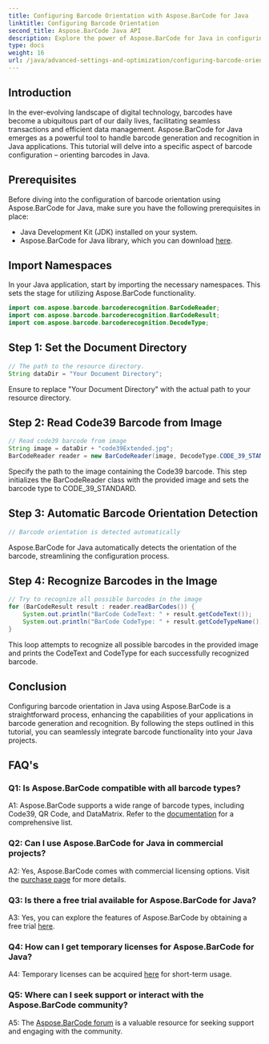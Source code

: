 ```yaml
---
title: Configuring Barcode Orientation with Aspose.BarCode for Java
linktitle: Configuring Barcode Orientation
second_title: Aspose.BarCode Java API
description: Explore the power of Aspose.BarCode for Java in configuring barcode orientation. A comprehensive guide for seamless integration and recognition in your Java applications.
type: docs
weight: 16
url: /java/advanced-settings-and-optimization/configuring-barcode-orientation/
---
```

## Introduction

In the ever-evolving landscape of digital technology, barcodes have become a ubiquitous part of our daily lives, facilitating seamless transactions and efficient data management. Aspose.BarCode for Java emerges as a powerful tool to handle barcode generation and recognition in Java applications. This tutorial will delve into a specific aspect of barcode configuration – orienting barcodes in Java.

## Prerequisites

Before diving into the configuration of barcode orientation using Aspose.BarCode for Java, make sure you have the following prerequisites in place:

- Java Development Kit (JDK) installed on your system.
- Aspose.BarCode for Java library, which you can download [here](https://releases.aspose.com/barcode/java/).

## Import Namespaces

In your Java application, start by importing the necessary namespaces. This sets the stage for utilizing Aspose.BarCode functionality.

```java
import com.aspose.barcode.barcoderecognition.BarCodeReader;
import com.aspose.barcode.barcoderecognition.BarCodeResult;
import com.aspose.barcode.barcoderecognition.DecodeType;


```

## Step 1: Set the Document Directory

```java
// The path to the resource directory.
String dataDir = "Your Document Directory";
```

Ensure to replace "Your Document Directory" with the actual path to your resource directory.

## Step 2: Read Code39 Barcode from Image

```java
// Read code39 barcode from image
String image = dataDir + "code39Extended.jpg";
BarCodeReader reader = new BarCodeReader(image, DecodeType.CODE_39_STANDARD);
```

Specify the path to the image containing the Code39 barcode. This step initializes the BarCodeReader class with the provided image and sets the barcode type to CODE_39_STANDARD.

## Step 3: Automatic Barcode Orientation Detection

```java
// Barcode orientation is detected automatically
```

Aspose.BarCode for Java automatically detects the orientation of the barcode, streamlining the configuration process.

## Step 4: Recognize Barcodes in the Image

```java
// Try to recognize all possible barcodes in the image
for (BarCodeResult result : reader.readBarCodes()) {
    System.out.println("BarCode CodeText: " + result.getCodeText());
    System.out.println("BarCode CodeType: " + result.getCodeTypeName());
}
```

This loop attempts to recognize all possible barcodes in the provided image and prints the CodeText and CodeType for each successfully recognized barcode.

## Conclusion

Configuring barcode orientation in Java using Aspose.BarCode is a straightforward process, enhancing the capabilities of your applications in barcode generation and recognition. By following the steps outlined in this tutorial, you can seamlessly integrate barcode functionality into your Java projects.

## FAQ's

### Q1: Is Aspose.BarCode compatible with all barcode types?

A1: Aspose.BarCode supports a wide range of barcode types, including Code39, QR Code, and DataMatrix. Refer to the [documentation](https://reference.aspose.com/barcode/java/) for a comprehensive list.

### Q2: Can I use Aspose.BarCode for Java in commercial projects?

A2: Yes, Aspose.BarCode comes with commercial licensing options. Visit the [purchase page](https://purchase.aspose.com/buy) for more details.

### Q3: Is there a free trial available for Aspose.BarCode for Java?

A3: Yes, you can explore the features of Aspose.BarCode by obtaining a free trial [here](https://releases.aspose.com/).

### Q4: How can I get temporary licenses for Aspose.BarCode for Java?

A4: Temporary licenses can be acquired [here](https://purchase.aspose.com/temporary-license/) for short-term usage.

### Q5: Where can I seek support or interact with the Aspose.BarCode community?

A5: The [Aspose.BarCode forum](https://forum.aspose.com/c/barcode/13) is a valuable resource for seeking support and engaging with the community.

